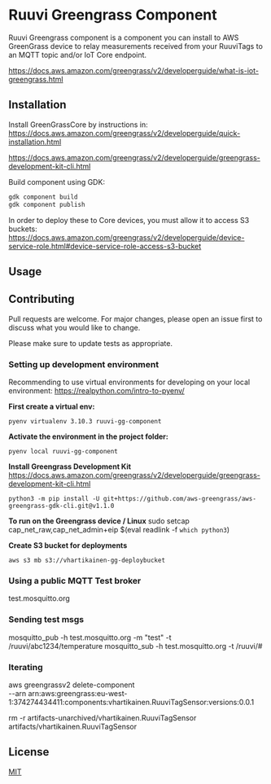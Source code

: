 # Ruuvi Greengrass Component

Ruuvi Greengrass component is a component you can install to AWS GreenGrass device to relay measurements received from your RuuviTags to an MQTT topic and/or IoT Core endpoint.

https://docs.aws.amazon.com/greengrass/v2/developerguide/what-is-iot-greengrass.html

## Installation

Install GreenGrassCore by instructions in: https://docs.aws.amazon.com/greengrass/v2/developerguide/quick-installation.html



https://docs.aws.amazon.com/greengrass/v2/developerguide/greengrass-development-kit-cli.html


Build component using GDK:
```bash
gdk component build
gdk component publish
```

In order to deploy these to Core devices, you must allow it to access S3 buckets:
https://docs.aws.amazon.com/greengrass/v2/developerguide/device-service-role.html#device-service-role-access-s3-bucket


## Usage


## Contributing
Pull requests are welcome. For major changes, please open an issue first to discuss what you would like to change.

Please make sure to update tests as appropriate.

### Setting up development environment

Recommending to use virtual environments for developing on your local environment: https://realpython.com/intro-to-pyenv/

**First create a virtual env:**
```
pyenv virtualenv 3.10.3 ruuvi-gg-component
```

**Activate the environment in the project folder:**
```
pyenv local ruuvi-gg-component
```

**Install Greengrass Development Kit**
https://docs.aws.amazon.com/greengrass/v2/developerguide/greengrass-development-kit-cli.html

```
python3 -m pip install -U git+https://github.com/aws-greengrass/aws-greengrass-gdk-cli.git@v1.1.0
```

**To run on the Greengrass device / Linux**
sudo setcap cap_net_raw,cap_net_admin+eip $(eval readlink -f `which python3`)


**Create S3 bucket for deployments**
```
aws s3 mb s3://vhartikainen-gg-deploybucket
```

### Using a public MQTT Test broker
test.mosquitto.org

### Sending test msgs
mosquitto_pub -h test.mosquitto.org -m "test" -t /ruuvi/abc1234/temperature
mosquitto_sub -h test.mosquitto.org -t /ruuvi/#

### Iterating
aws greengrassv2 delete-component \
              --arn arn:aws:greengrass:eu-west-1:374274434411:components:vhartikainen.RuuviTagSensor:versions:0.0.1

rm -r artifacts-unarchived/vhartikainen.RuuviTagSensor artifacts/vhartikainen.RuuviTagSensor

## License
[MIT](https://choosealicense.com/licenses/mit/)